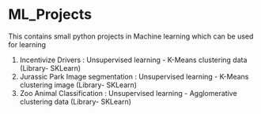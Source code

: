 # ML_Projects
This contains small python projects in Machine learning which can be used for learning

1. Incentivize Drivers : Unsupervised learning - K-Means clustering data (Library- SKLearn)
2. Jurassic Park Image segmentation : Unsupervised learning - K-Means clustering image (Library- SKLearn)
3. Zoo Animal Classification : Unsupervised learning - Agglomerative clustering data (Library- SKLearn)
